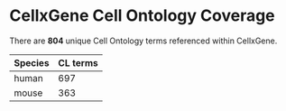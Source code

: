 # CellxGene Cell Ontology Coverage 
There are **804** unique Cell Ontology terms referenced within CellxGene.

| Species | CL terms |
|---------|----------|
| human | 697 |
| mouse | 363 |

